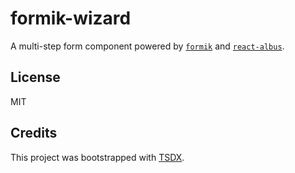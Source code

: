 # formik-wizard

A multi-step form component powered by [`formik`](https://github.com/jaredpalmer/formik) and [`react-albus`](https://github.com/americanexpress/react-albus).

## License

MIT

## Credits

This project was bootstrapped with [TSDX](https://github.com/jaredpalmer/tsdx).
